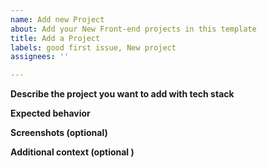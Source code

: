 ```yaml
---
name: Add new Project
about: Add your New Front-end projects in this template
title: Add a Project
labels: good first issue, New project
assignees: ''

---
```


**Describe the project you want to add with tech stack**
<!-- A clear and concise description of what the bug is. -->

**Expected behavior**
<!-- A clear and concise description of what you expected to happen. -->

**Screenshots (optional)**
<!-- If applicable, add screenshots to help explain your problem. -->

**Additional context (optional )**
<!-- Add any other context about the problem here. -->
